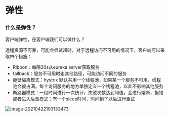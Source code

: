 # 弹性

### 什么是弹性？

客户端弹性，在客户端我们可以做什么？

远程资源不可靠，可能会尝试超时，对于远程访问不可用的情况下，客户端可以采取四个措施：

* Ribbon：每隔30s从eureka server获取服务
* fallback：服务不可用时走其他路径，可能访问不同的服务
* 舱壁隔离模式：hystrix 默认共用一个线程池，如果某一个服务不可用，线程池会被占满。每个访问服务的地方单独定义一个线程池，以此不影响其他服务
* 断路器模式：一段时间进行一次统计，失败次数达到阈值，会进行熔断，报错或者进入后备模式；有一个sleep时间，时间到了以后进行重试 

![image-20210422193133473](https://cyzblog.oss-cn-beijing.aliyuncs.com/image-20210422193133473.png)